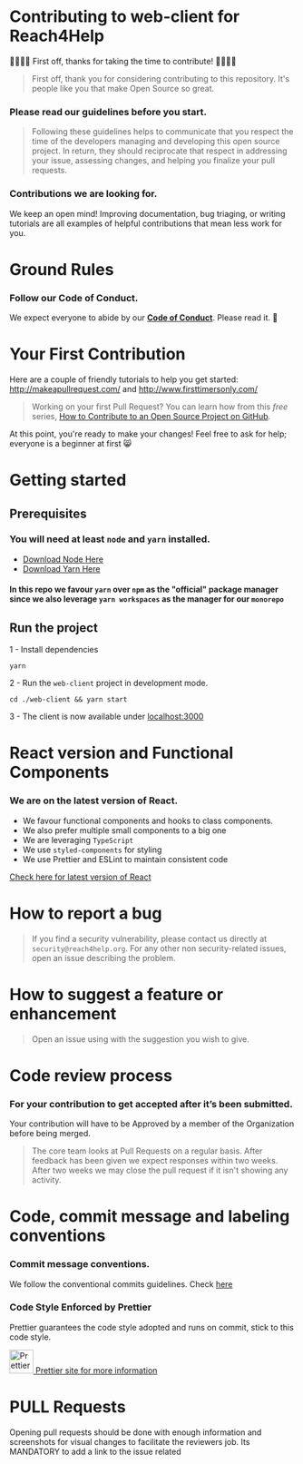 # Contributing to web-client for Reach4Help

🎉🚀🙌🏻 First off, thanks for taking the time to contribute! 🙌🏻🚀🎉

> First off, thank you for considering contributing to this repository. It's people like you that make Open Source so great.

### Please read our guidelines before you start.

> Following these guidelines helps to communicate that you respect the time of the developers managing and developing this open source project. In return, they should reciprocate that respect in addressing your issue, assessing changes, and helping you finalize your pull requests.

### Contributions we are looking for.

We keep an open mind! Improving documentation, bug triaging, or writing tutorials are all examples of helpful contributions that mean less work for you.

# Ground Rules

### Follow our Code of Conduct.

We expect everyone to abide by our [**Code of Conduct**](CODE_OF_CONDUCT.md). Please read it. 🤝

# Your First Contribution

Here are a couple of friendly tutorials to help you get started: http://makeapullrequest.com/ and http://www.firsttimersonly.com/

> Working on your first Pull Request? You can learn how from this _free_ series, [How to Contribute to an Open Source Project on GitHub](https://egghead.io/series/how-to-contribute-to-an-open-source-project-on-github).

At this point, you're ready to make your changes! Feel free to ask for help; everyone is a beginner at first :smile_cat:

# Getting started

## Prerequisites

### You will need at least `node` and `yarn` installed.

- [Download Node Here](https://nodejs.org/en/download/ 'Download Node Here')
- [Download Yarn Here](https://yarnpkg.com/lang/en/docs/install/ 'Download Yarn Here')

#### In this repo we favour `yarn` over `npm` as the "official" package manager since we also leverage `yarn workspaces` as the manager for our `monorepo`

## Run the project

1 - Install dependencies

```
yarn
```

2 - Run the `web-client` project in development mode.

```
cd ./web-client && yarn start
```

3 - The client is now available under [localhost:3000](http://localhost:3000)

# React version and Functional Components

### We are on the latest version of React.

- We favour functional components and hooks to class components.
- We also prefer multiple small components to a big one
- We are leveraging `TypeScript`
- We use `styled-components` for styling
- We use Prettier and ESLint to maintain consistent code

[Check here for latest version of React](https://reactjs.org/versions)

# How to report a bug

> If you find a security vulnerability, please contact us directly at `security@reach4help.org`. For any other non security-related issues, open an issue describing the problem.

# How to suggest a feature or enhancement

> Open an issue using with the suggestion you wish to give.

# Code review process

### For your contribution to get accepted after it’s been submitted.

Your contribution will have to be Approved by a member of the Organization before being merged.

> The core team looks at Pull Requests on a regular basis. After feedback has been given we expect responses within two weeks. After two weeks we may close the pull request if it isn't showing any activity.

# Code, commit message and labeling conventions

### Commit message conventions.

We follow the conventional commits guidelines. Check [here](https://www.conventionalcommits.org/en/v1.0.0/)

### Code Style Enforced by Prettier

Prettier guarantees the code style adopted and runs on commit, stick to this code style.

<img height="42" width="42" src="https://prettier.io/icon.png" alt="Prettier">[ Prettier site for more information](https://prettier.io/ 'Prettier site for more information')

# PULL Requests

Opening pull requests should be done with enough information and screenshots for visual changes to facilitate the reviewers job. Its MANDATORY to add a link to the issue related
